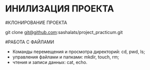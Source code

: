 # ИНИЛИЗАЦИЯ ПРОЕКТА

#КЛОНИРОВАНИЕ ПРОЕКТА

git clone git@github.com:sashalats/project_practicum.git

#РАБОТА С ФАЙЛАМИ

 - Команды перемещения и просмотра директорий: cd, pwd, ls;
 - управления файлами и папками: mkdir, touch, rm;
 - чтения и записи данных: cat, echo.
